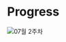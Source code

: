 # Progress

![07월 2주차](https://user-images.githubusercontent.com/80408986/125963126-b7c4c438-e158-47d8-9d20-238c74d55d19.png)


